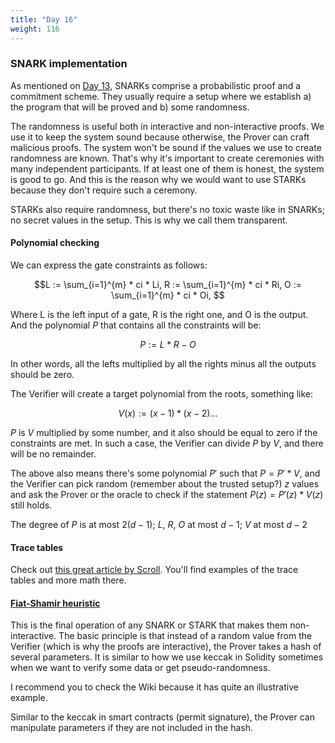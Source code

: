```yaml
---
title: "Day 16"
weight: 116
---
```


### SNARK implementation
As mentioned on [Day 13](#day-13), SNARKs comprise a probabilistic proof and a commitment scheme. They usually require a setup where we establish a) the program that will be proved and b) some randomness.

The randomness is useful both in interactive and non-interactive proofs. We use it to keep the system sound because otherwise, the Prover can craft malicious proofs. The system won't be sound if the values we use to create randomness are known. That's why it's important to create ceremonies with many independent participants. If at least one of them is honest, the system is good to go. And this is the reason why we would want to use STARKs because they don't require such a ceremony.

STARKs also require randomness, but there's no toxic waste like in SNARKs; no secret values in the setup. This is why we call them transparent.

#### Polynomial checking
We can express the gate constraints as follows:

```math
L := \sum_{i=1}^{m} * ci * Li, 

R := \sum_{i=1}^{m} * ci * Ri, 

O := \sum_{i=1}^{m} * ci * Oi, 
```

Where L is the left input of a gate, R is the right one, and O is the output. And the polynomial $`P`$ that contains all the constraints will be:

```math
P := L * R − O
```

In other words, all the lefts multiplied by all the rights minus all the outputs should be zero.

The Verifier will create a target polynomial from the roots, something like:

```math
V(x) := (x − 1) * (x − 2)...
```

$`P`$ is $`V`$ multiplied by some number, and it also should be equal to zero if the constraints are met. In such a case, the Verifier can divide $`P`$ by $`V`$, and there will be no remainder.

The above also means there's some polynomial $`P'`$ such that $`P = P' * V`$, and the Verifier can pick random (remember about the trusted setup?) $`z`$ values and ask the Prover or the oracle to check if the statement $`P(z) = P'(z) * V(z)`$ still holds.

The degree of $`P`$ is at most $`2(d - 1)`$; $`L`$, $`R`$, $`O`$ at most $`d - 1`$; $`V`$ at most $`d - 2`$

#### Trace tables
Check out [this great article by Scroll](https://scroll.io/blog/proofGeneration). You'll find examples of the trace tables and more math there.

#### [Fiat-Shamir heuristic](https://en.wikipedia.org/wiki/Fiat%E2%80%93Shamir_heuristic)
This is the final operation of any SNARK or STARK that makes them non-interactive. The basic principle is that instead of a random value from the Verifier (which is why the proofs are interactive), the Prover takes a hash of several parameters. It is similar to how we use keccak in Solidity sometimes when we want to verify some data or get pseudo-randomness.

I recommend you to check the Wiki because it has quite an illustrative example.

Similar to the keccak in smart contracts (permit signature), the Prover can manipulate parameters if they are not included in the hash.

